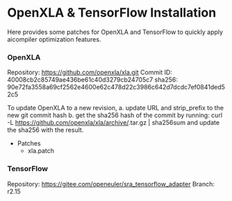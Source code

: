 # OpenXLA & TensorFlow Installation

Here provides some patches for OpenXLA and TensorFlow to quickly apply aicompiler optimization features.

### OpenXLA

Repository: https://github.com/openxla/xla.git
Commit ID: 40008cb2c85749ae436be61c40d3279cb24705c7
sha256: 90e72fa3558a69cf2562e4600e62c478d22c3986c642d7dcdc7ef0841ded52c5

To update OpenXLA to a new revision,
a. update URL and strip_prefix to the new git commit hash
b. get the sha256 hash of the commit by running:
   curl -L https://github.com/openxla/xla/archive/<git hash>.tar.gz | sha256sum
   and update the sha256 with the result.

- Patches
  - xla.patch


### TensorFlow

Repository: https://gitee.com/openeuler/sra_tensorflow_adapter
Branch: r2.15
